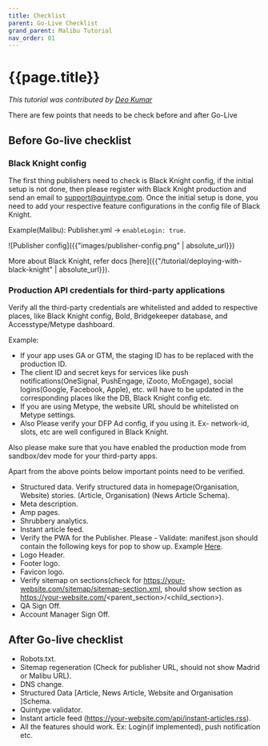 ```yaml
---
title: Checklist
parent: Go-Live Checklist
grand_parent: Malibu Tutorial
nav_order: 01
---
```


# {{page.title}}

*This tutorial was contributed by [Deo Kumar](https://www.linkedin.com/in/deo-kumar)*

There are few points that needs to be check before and after Go-Live

## Before Go-live checklist

### Black Knight config

The first thing publishers need to check is Black Knight config, if the initial setup is not done, then please register with Black Knight production and send an email to [support@quintype.com](mailto:support@quintype.com). Once the initial setup is done, you need to add your respective feature configurations in the config file of Black Knight.

Example(Malibu): Publisher.yml -> `enableLogin: true`.

![Publisher config]({{"images/publisher-config.png" | absolute_url}})

More about Black Knight, refer docs [here]({{"/tutorial/deploying-with-black-knight" | absolute_url}}).

### Production API credentials for third-party applications

Verify all the third-party credentials are whitelisted and added to respective places, like Black Knight config, Bold, Bridgekeeper database, and Accesstype/Metype dashboard.

Example:
- If your app uses GA or GTM, the staging ID has to be replaced with the production ID.
- The client ID and secret keys for services like push notifications(OneSignal, PushEngage, iZooto, MoEngage), social logins(Google, Facebook, Apple), etc. will have to be updated in the corresponding places like the DB, Black Knight config etc.
- If you are using Metype, the website URL should be whitelisted on Metype settings.
- Also Please verify your DFP Ad config, if you using it. Ex- network-id, slots, etc are well configured in Black Knight.

Also please make sure that you have enabled the production mode from sandbox/dev mode for your third-party apps.

Apart from the above points below important points need to be verified.

- Structured data. Verify structured data in homepage(Organisation, Website) stories. (Article, Organisation) (News Article Schema).
- Meta description.
- Amp pages.
- Shrubbery analytics.
- Instant article feed.
- Verify the PWA for the Publisher. Please - Validate: manifest.json should contain the following keys for pop to show up. Example [Here](https://github.com/quintype/malibu/wiki/Manifest-Json-Example).
- Logo Header.
- Footer logo.
- Favicon logo.
- Verify sitemap on sections(check for https://your-website.com/sitemap/sitemap-section.xml, should show section as https://your-website.com/<parent_section>/<child_section>).
- QA Sign Off.
- Account Manager Sign Off.

## After Go-live checklist
- Robots.txt.
- Sitemap regeneration (Check for publisher URL, should not show Madrid or Malibu URL).
- DNS change.
- Structured Data [Article, News Article, Website and Organisation ]Schema.
- Quintype validator.
- Instant article feed (https://your-website.com/api/instant-articles.rss).
- All the features should work. Ex: Login(if implemented), push notification etc.
